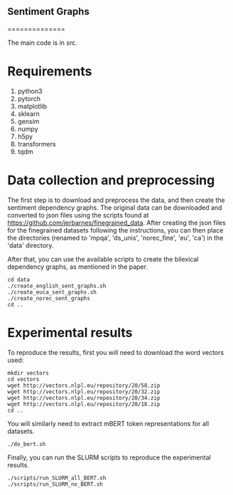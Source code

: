 ## Sentiment Graphs
==============

The main code is in src.



# Requirements

1. python3
2. pytorch
3. matplotlib
4. sklearn
5. gensim
6. numpy
7. h5py
8. transformers
9. tqdm


# Data collection and preprocessing

The first step is to download and preprocess the data, and then create the sentiment dependency graphs. The original data can be downloaded and converted to json files using the scripts found at https://github.com/jerbarnes/finegrained_data. After creating the json files for the finegrained datasets following the instructions, you can then place the directories (renamed to 'mpqa', 'ds_unis', 'norec_fine', 'eu', 'ca') in the 'data' directory.

After that, you can use the available scripts to create the bilexical dependency graphs, as mentioned in the paper.

```
cd data
./create_english_sent_graphs.sh
./create_euca_sent_graphs.sh
./create_norec_sent_graphs
cd ..
```



# Experimental results

To reproduce the results, first you will need to download the word vectors used:

```
mkdir vectors
cd vectors
wget http://vectors.nlpl.eu/repository/20/58.zip
wget http://vectors.nlpl.eu/repository/20/32.zip
wget http://vectors.nlpl.eu/repository/20/34.zip
wget http://vectors.nlpl.eu/repository/20/18.zip
cd ..
```

You will similarly need to extract mBERT token representations for all datasets.
```
./do_bert.sh
```

Finally, you can run the SLURM scripts to reproduce the experimental results.

```
./scripts/run_SLURM_all_BERT.sh
./scripts/run_SLURM_no_BERT.sh
```

